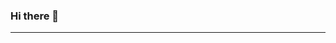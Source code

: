 ### Hi there 👋
---
<!--
**bionut15/bionut15** is a ✨ _special_ ✨ repository because its `README.md` (this file) appears on your GitHub profile.
![Alt Text](https://media.giphy.com/media/QAsHga1AB6dIGUsui6/giphy.gif)
Here are some ideas to get you started:

- 🔭 I’m currently working on ...
- 🌱 I’m currently learning ...
- 👯 I’m looking to collaborate on ...
- 🤔 I’m looking for help with ...
- 💬 Ask me about ...
- 📫 How to reach me: ...
- 😄 Pronouns: ...
- ⚡ Fun fact: ...
-->

